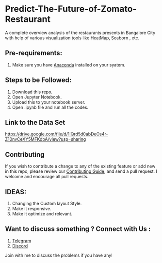 # Predict-The-Future-of-Zomato-Restaurant
A complete overview analysis of the restaurants presents in Bangalore City with help of various visualization tools like HeatMap, Seaborn , etc.

## Pre-requirements:
1. Make sure you have <a href="https://www.anaconda.com/">Anaconda</a> installed on your syatem.

## Steps to be Followed:
1. Download this repo.
2. Open Jupyter Notebook.
3. Upload this to your notebook server.
4. Open .ipynb file and run all the codes.

## Link to the Data Set
https://drive.google.com/file/d/1IQrd5d0abDeOs4r-Z10nvCeXY5MFKdbA/view?usp=sharing

## Contributing
If you wish to contribute a change to any of the existing feature or add new in this repo, please review our <a href="https://github.com/somyarj1637/FoodzGo-Service/blob/master/Contributing.md">Contributing Guide</a>, and send a pull request. I welcome and encourage all pull requests.

## IDEAS:

1. Changing the Custom layout Style.
2. Make it responsive.
3. Make it optimize and relevant.

## Want to discuss something ? Connect with Us :
1. <a href="https://t.me/+oTp6jvM35lUwMDA1">Telegram</a>
2. <a href="https://discord.gg/haFFvJ9Qx2">Discord</a>

Join with me to discuss the problems if you have any!
